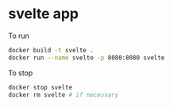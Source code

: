 # svelte app

To run 

```bash
docker build -t svelte .
docker run --name svelte -p 8080:8080 svelte
```

To stop

```bash
docker stop svelte
docker rm svelte # if necessary
```
